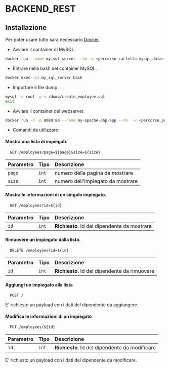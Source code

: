 # BACKEND_REST
## Installazione
Per poter usare tutto sarà necessario [Docker](https://docs.docker.com/get-docker/).

* Avviare il container di MySQL.
```bash
docker run --name my_sql_server --rm -v <percorso cartella mysql_data>:/var/lib/mysql -v <percorso cartella dump>:/dump -e MYSQL_ROOT_PASSWORD=<password> -p 3306:3306 -d mysql:latest
```

* Entrare nella bash del container MySQL.
```bash
docker exec -it my_sql_server bash
```

* Importare il file dump.
```bash
mysql -u root -p < /dump/create_employee.sql
exit
```

* Avviare il container del webserver.
```bash
docker run -d -p 8080:80 --name my-apache-php-app --rm  -v <percorso_per_la_cartella>:/var/www/html zener79/php:7.4-apache
```

* Comandi da utilizzare
#### Mostra una lista di impiegati.

```http
  GET /employees?page=${page}&size=${size}
```

| Parametro | Tipo     | Descrizione                |
| :-------- | :------- | :------------------------- |
| `page` | `int` |numero della pagina da mostrare |
| `size` | `int` |numero dell'impiegato da mostrare |


#### Mostra le informazioni di un singolo impiegato.

```http
  GET /employees?id=${id}
```

| Parametro | Tipo     | Descrizione                       |
| :-------- | :------- | :-------------------------------- |
| `id`      | `int` | **Richiesto**. Id del dipendente da mostrare |

#### Rimuovere un impiegato dalla lista.

```http
  DELETE /employees?id=${id}
```

| Parametro | Tipo     | Descrizione                       |
| :-------- | :------- | :-------------------------------- |
| `id`      | `int` | **Richiesto**. Id del dipendente da rimuovere |

#### Aggiungi un impiegato alla lista
```http
  POST /
```
E' richiesto un payload con i dati del dipendente da aggiungere.

#### Modifica le informazioni di un impiegato 
```http
  PUT /employees/${id}
```
| Parametro | Tipo     | Descrizione                       |
| :-------- | :------- | :-------------------------------- |
| `id`      | `int` | **Richiesto**. Id del dipendente da modificare |

E' richiesto un payload con i dati del dipendente da modificare.
